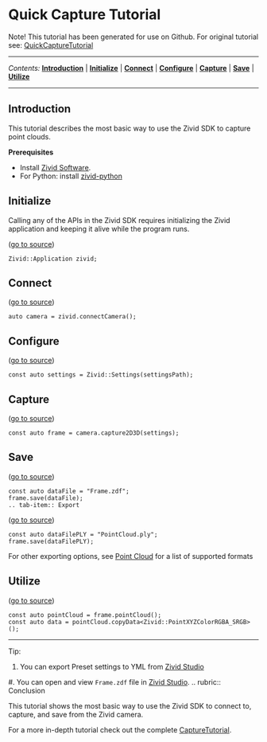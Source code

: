 # Quick Capture Tutorial

Note\! This tutorial has been generated for use on Github. For original
tutorial see:
[QuickCaptureTutorial](https://support.zivid.com/latest/getting-started/quick-capture-tutorial.html)



---

*Contents:*
[**Introduction**](#Introduction) |
[**Initialize**](#Initialize) |
[**Connect**](#Connect) |
[**Configure**](#Configure) |
[**Capture**](#Capture) |
[**Save**](#Save) |
[**Utilize**](#Utilize)

---



## Introduction

This tutorial describes the most basic way to use the Zivid SDK to
capture point clouds.

**Prerequisites**

  - Install [Zivid
    Software](https://support.zivid.com/latest//getting-started/software-installation.html).
  - For Python: install
    [zivid-python](https://github.com/zivid/zivid-python#installation)

## Initialize

Calling any of the APIs in the Zivid SDK requires initializing the Zivid
application and keeping it alive while the program runs.

([go to
source](https://github.com/zivid/zivid-cpp-samples/tree/master//source/Camera/Basic/Capture/Capture.cpp#L13))

``` sourceCode cpp
Zivid::Application zivid;
```

## Connect

([go to
source](https://github.com/zivid/zivid-cpp-samples/tree/master//source/Camera/Basic/Capture/Capture.cpp#L16))

``` sourceCode cpp
auto camera = zivid.connectCamera();
```

## Configure

([go to
source](https://github.com/zivid/zivid-cpp-samples/tree/master//source/Camera/Basic/CaptureWithSettingsFromYML/CaptureWithSettingsFromYML.cpp#L76))

``` sourceCode cpp
const auto settings = Zivid::Settings(settingsPath);
```

## Capture

([go to
source](https://github.com/zivid/zivid-cpp-samples/tree/master//source/Camera/Basic/Capture/Capture.cpp#L25))

``` sourceCode cpp
const auto frame = camera.capture2D3D(settings);
```

## Save

([go to
source](https://github.com/zivid/zivid-cpp-samples/tree/master//source/Camera/Basic/Capture/Capture.cpp#L32-L34))

``` sourceCode cpp
const auto dataFile = "Frame.zdf";
frame.save(dataFile);
.. tab-item:: Export
```

([go to
source](https://github.com/zivid/zivid-cpp-samples/tree/master//source/Camera/Basic/Capture/Capture.cpp#L36-L38))

``` sourceCode cpp
const auto dataFilePLY = "PointCloud.ply";
frame.save(dataFilePLY);
```

For other exporting options, see [Point
Cloud](https://support.zivid.com/latest//reference-articles/point-cloud-structure-and-output-formats.html)
for a list of supported formats

## Utilize

([go to
source](https://github.com/zivid/zivid-cpp-samples/tree/master//source/Applications/Basic/FileFormats/ReadIterateZDF/ReadIterateZDF.cpp#L22-L23))

``` sourceCode cpp
const auto pointCloud = frame.pointCloud();
const auto data = pointCloud.copyData<Zivid::PointXYZColorRGBA_SRGB>();
```

-----

Tip:

1.  You can export Preset settings to YML from [Zivid
    Studio](https://support.zivid.com/latest//getting-started/studio-guide.html)

\#. You can open and view `Frame.zdf` file in [Zivid
Studio](https://support.zivid.com/latest//getting-started/studio-guide.html).
.. rubric:: Conclusion

This tutorial shows the most basic way to use the Zivid SDK to connect
to, capture, and save from the Zivid camera.

For a more in-depth tutorial check out the complete
[CaptureTutorial](https://github.com/zivid/zivid-cpp-samples/tree/master/source/Camera/Basic/CaptureTutorial.md).
